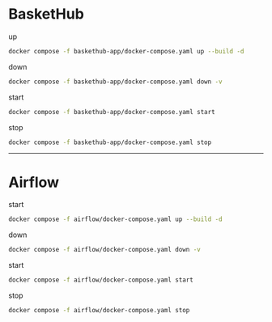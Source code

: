 # BasketHub

up
```bash
docker compose -f baskethub-app/docker-compose.yaml up --build -d
```

down
```bash
docker compose -f baskethub-app/docker-compose.yaml down -v
```

start
```bash
docker compose -f baskethub-app/docker-compose.yaml start
```

stop
```bash
docker compose -f baskethub-app/docker-compose.yaml stop
```

---
# Airflow

start
```bash
docker compose -f airflow/docker-compose.yaml up --build -d
```

down
```bash
docker compose -f airflow/docker-compose.yaml down -v
```

start
```bash
docker compose -f airflow/docker-compose.yaml start
```

stop
```bash
docker compose -f airflow/docker-compose.yaml stop
```
